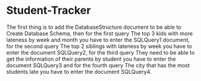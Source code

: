 # Student-Tracker

The first thing is to add the DatabaseStructure document to be able to Create Database Schema, then for the first query The top 3 kids with more lateness by week and month you have to enter the SQLQuery1 document, for the second query The top 2 siblings with lateness by week you have to enter the document SQLQuery2, for the third query They need to be able to get the information of their parents by student you have to enter the document SQLQuery3 and for the fourth query The city that has the most students late you have to enter the document SQLQuery4.
